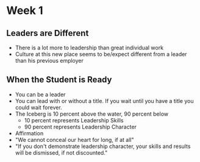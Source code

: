# Week 1

## Leaders are Different

- There is a lot more to leadership than great individual work
- Culture at this new place seems to be/expect different from a leader than his previous employer

## When the Student is Ready

- You can be a leader
- You can lead with or without a title. If you wait until you have a title you could wait forever.
- The Iceberg is 10 percent above the water, 90 percent below
    + 10 percent represents Leadership Skills
    + 90 percent represents Leadership Character
- Affirmation
- "We cannot conceal our heart for long, if at all"
- "If you don't demonstrate leadership character, your skills and results will be dismissed, if not discounted."
